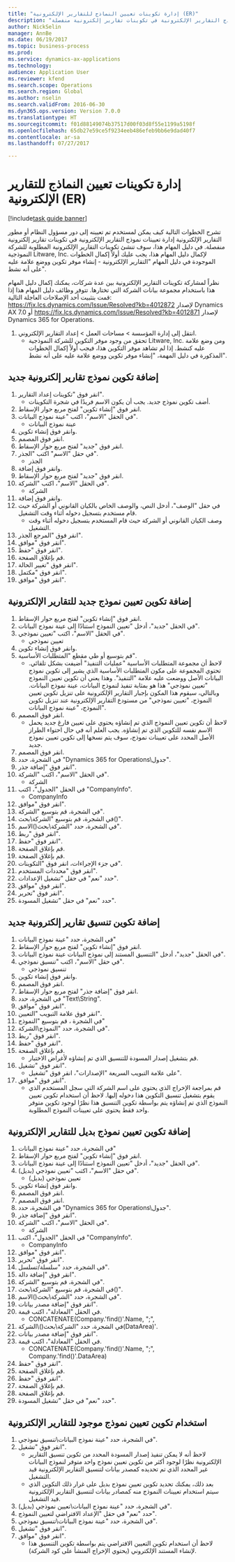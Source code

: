 ```yaml
--- 
title: "إدارة تكوينات تعيين النماذج للتقارير الإلكترونية (ER)"
description: "تشرح الخطوات التالية كيف يمكن لمستخدم تم تعيينه إلى دور مسؤول النظام أو مطور التقارير الإلكترونية إدارة تعيينات نموذج التقارير الإلكترونية في تكوينات تقارير إلكترونية منفصلة."
author: NickSelin
manager: AnnBe
ms.date: 06/19/2017
ms.topic: business-process
ms.prod: 
ms.service: dynamics-ax-applications
ms.technology: 
audience: Application User
ms.reviewer: kfend
ms.search.scope: Operations
ms.search.region: Global
ms.author: nselin
ms.search.validFrom: 2016-06-30
ms.dyn365.ops.version: Version 7.0.0
ms.translationtype: HT
ms.sourcegitcommit: f01d88149074b37517d00f03d8f55e1199a5198f
ms.openlocfilehash: 65db27e59ce5f9234eeb486efeb9bb6e9dad40f7
ms.contentlocale: ar-sa
ms.lasthandoff: 07/27/2017

---
```

# <a name="manage-model-mapping-configurations-for-electronic-reporting-er"></a>إدارة تكوينات تعيين النماذج للتقارير الإلكترونية (ER)

[!include[task guide banner](../../includes/task-guide-banner.md)]

تشرح الخطوات التالية كيف يمكن لمستخدم تم تعيينه إلى دور مسؤول النظام أو مطور التقارير الإلكترونية إدارة تعيينات نموذج التقارير الإلكترونية في تكوينات تقارير إلكترونية منفصلة. في دليل المهام هذا، سوف تنشئ تكوينات التقارير الإلكترونية المطلوبة للشركة النموذجية Litware, Inc. لإكمال دليل المهام هذا، يجب عليك أولاً إكمال الخطوات الموجودة في دليل المهام "التقارير الإلكترونية - إنشاء موفر تكوين ووضع علامة عليه على أنه نشط"‬. 

نظراً لمشاركة تكوينات التقارير الإلكترونية بين عدة شركات، يمكنك إكمال دليل المهام هذا باستخدام مجموعة بيانات الشركة التي تختارها. تتوفر وظائف دليل المهام هذا إذا قمت بتثبيت أحد الإصلاحات العاجلة التالية: https://fix.lcs.dynamics.com/Issue/Resolved?kb=4012872 لإصدار Dynamics AX 7.0 أو https://fix.lcs.dynamics.com/Issue/Resolved?kb=4012871 لإصدار Dynamics 365 for Operations.

1. انتقل إلى إدارة المؤسسة > مساحات العمل‬ > إعداد التقارير الإلكتروني‬.
    * تحقق من وجود موفر التكوين للشركة النموذجية Litware, Inc. ومن وضع علامة عليه كنشط. إذا لم تشاهد موفر التكوين هذا، فيجب أولاً إكمال الخطوات المذكورة في دليل المهمة، "إنشاء موفر تكوين ووضع علامة عليه على أنه نشط‬".   

## <a name="add-a-new-er-model-configuration"></a>إضافة تكوين نموذج تقارير إلكترونية جديد
1. انقر فوق "تكوينات إعداد التقارير‬".
    * أضف تكوين نموذج جديد. يجب أن يكون الاسم فريدًا في شجرة التكوينات.  
2. انقر فوق "إنشاء تكوين" لفتح مربع حوار الإسقاط‬.
3. في الحقل "الاسم"، اكتب "عينة نموذج البيانات‬".
    * عينة نموذج البيانات  
4. وانقر فوق إنشاء تكوين.
5. انقر فوق المصمم.
6. انقر فوق "جديد" لفتح مربع حوار الإسقاط‬.
7. في حقل "الاسم" اكتب "الجذر‬".
    * الجذر  
8. وانقر فوق إضافة.
9. انقر فوق "جديد" لفتح مربع حوار الإسقاط‬.
10. في الحقل "الاسم"، اكتب "الشركة".
    * الشركة  
11. وانقر فوق إضافة.
12. في حقل "الوصف"، أدخل النص، والوصف الخاص بالكيان القانوني أو الشركة حيث قام مستخدم بتسجيل دخوله أثناء وقت التشغيل. 
    * وصف الكيان القانوني أو الشركة حيث قام المستخدم بتسجيل دخوله أثناء وقت التشغيل.  
13. انقر فوق "المرجع الجذر".
14. انقر فوق "موافق".
15. انقر فوق "حفظ".
16. قم بإغلاق الصفحة.
17. انقر فوق "تغيير الحالة".
18. انقر فوق "مكتمل".
19. انقر فوق "موافق".

## <a name="add-a-new-er-model-mapping-configuration"></a>إضافة تكوين تعيين نموذج جديد للتقارير الإلكترونية
1. انقر فوق "إنشاء تكوين" لفتح مربع حوار الإسقاط‬.
2. في الحقل "جديد"، أدخل "تعيين النموذج استنادًا إلى عينة نموذج البيانات".
3. في الحقل "الاسم"، اكتب "تعيين نموذجي".
    * تعيين نموذجي  
4. وانقر فوق إنشاء تكوين.
5. قم بتوسيع أو طي مقطع "المتطلبات الأساسية‬".
    * لاحظ أن مجموعة المتطلبات الأساسية‬ "عمليات التنفيذ" أضيفت بشكل تلقائي. تحتوي المجموعة على مكون المتطلبات الأساسية الذي يشير إلى تكوين نموذج البيانات الأصل ووضعت عليه علامة "التنفيذ". وهذا يعني أن تكوين تعيين النموذج "تعيين نموذجي" هذا هو بمثابة تنفيذ لنموذج البيانات، عينة نموذج البيانات. وبالتالي، سيقوم هذا المكون بإجبار التقارير الإلكترونية على تنزيل تكوين تعيين النموذج، "تعيين نموذجي" من مستودع التقارير الإلكترونية عند تنزيل تكوين النموذج، "عينة نموذج البيانات‬".   
6. انقر فوق المصمم.
    * لاحظ أن تكوين تعيين النموذج الذي تم إنشاؤه يحتوي على تعيين فارغ جديد يحمل الاسم نفسه للتكوين الذي تم إنشاؤه. يجب العلم أنه في حال احتواء الطراز الأصل المحدد على تعيينات نموذج، سوف يتم نسخها إلى تكوين تعيين نموذج جديد.   
7. انقر فوق المصمم.
8. في الشجرة، حدد "Dynamics 365 for Operations\جدول".
9. انقر فوق "إضافة جذر".
10. في الحقل "الاسم"، اكتب "الشركة".
    * الشركة  
11. في الحقل "الجدول"، اكتب "CompanyInfo".
    * CompanyInfo  
12. انقر فوق "موافق".
13. في الشجرة، قم بتوسيع "الشركة".
14. في الشجرة، قم بتوسيع "الشركة\بحث()".
15. في الشجرة، حدد "الشركة\بحث\()الاسم".
16. انقر فوق "ربط".
17. انقر فوق "حفظ".
18. قم بإغلاق الصفحة.
19. قم بإغلاق الصفحة.
20. في جزء الإجراءات، انقر فوق "التكوينات".
21. انقر فوق "محددات المستخدم".
22. حدد "نعم" في حقل "تشغيل الإعدادات".
23. انقر فوق "موافق".
24. انقر فوق "تحرير".
25. حدد "نعم" في حقل "تشغيل المسودة‬".

## <a name="add-a-new-er-format-configuration"></a>إضافة تكوين تنسيق تقارير إلكترونية جديد
1. في الشجرة، حدد "عينة نموذج البيانات"
2. انقر فوق "إنشاء تكوين" لفتح مربع حوار الإسقاط‬.
3. في الحقل "جديد"، أدخل "التنسيق المستند إلى نموذج البيانات عينة نموذج البيانات".
4. في حقل "الاسم"، اكتب "تنسيق نموذجي".
    * تنسيق نموذجي  
5. وانقر فوق إنشاء تكوين.
6. انقر فوق المصمم.
7. انقر فوق "إضافة جذر" لفتح مربع حوار الإسقاط‬.
8. في الشجرة، حدد "Text\String".
9. انقر فوق "موافق".
10. انقر فوق علامة التبويب "التعيين".
11. في الشجرة ، قم بتوسيع "النموذج"
12. في الشجرة، حدد "النموذج\الشركة".
13. انقر فوق "ربط".
14. انقر فوق "حفظ".
15. قم بإغلاق الصفحة.
    * قم بتشغيل إصدار المسودة للتنسيق الذي تم إنشاؤه لأغراض الاختبار.  
16. انقر فوق "تشغيل".
    * على علامة التبويب السريعة "الإصدارات"، انقر فوق "تشغيل".  
17. انقر فوق "موافق".
    * قم بمراجعة الإخراج الذي يحتوي على اسم الشركة التي سجل المستخدم الذي يقوم بتشغيل تنسيق التكوين هذا دخوله إليها. لاحظ أن استخدام تكوين تعيين النموذج الذي تم إنشاؤه يتم بواسطة تكوين التنسيق هذا نظرًا لوجود تكوين متوفر واحد فقط يحتوي على تعيينات النموذج المطلوبة.   

## <a name="add-alternative-er-model-mapping-configuration"></a>إضافة تكوين تعيين نموذج بديل للتقارير الإلكترونية
1. في الشجرة، حدد "عينة نموذج البيانات"
2. انقر فوق "إنشاء تكوين" لفتح مربع حوار الإسقاط‬.
3. في الحقل "جديد"، أدخل "تعيين النموذج استنادًا إلى عينة نموذج البيانات".
4. في حقل "الاسم"، اكتب "تعيين نموذجي (بديل)".
    * تعيين نموذجي (بديل)  
5. وانقر فوق إنشاء تكوين.
6. انقر فوق المصمم.
7. انقر فوق المصمم.
8. في الشجرة، حدد "Dynamics 365 for Operations\جدول".
9. انقر فوق "إضافة جذر".
10. في الحقل "الاسم"، اكتب "الشركة".
    * الشركة  
11. في الحقل "الجدول"، اكتب "CompanyInfo".
    * CompanyInfo  
12. انقر فوق "موافق".
13. انقر فوق "تحرير".
14. في الشجرة، حدد "سلسلة/تسلسل".
15. انقر فوق "إضافة دالة".
16. في الشجرة، قم بتوسيع "الشركة".
17. في الشجرة، قم بتوسيع "الشركة\بحث()".
18. في الشجرة، حدد "الشركة\بحث\()الاسم".
19. انقر فوق "إضافة مصدر بيانات".
20. في الحقل "المعادلة"، اكتب قيمة.
    * CONCATENATE(Company.'find()'.Name, ";",  
21. في الشجرة، حدد "الشركة\بحث()\الشركة(DataArea)'.
22. انقر فوق "إضافة مصدر بيانات".
23. في الحقل "المعادلة"، اكتب قيمة.
    * CONCATENATE(Company.'find()'.Name, ";", Company.'find()'.DataArea)  
24. انقر فوق "حفظ".
25. قم بإغلاق الصفحة.
26. انقر فوق "حفظ".
27. قم بإغلاق الصفحة.
28. قم بإغلاق الصفحة.
29. حدد "نعم" في حقل "تشغيل المسودة‬".

## <a name="use-an-existing-er-model-mapping-configuration"></a>استخدام تكوين تعيين نموذج موجود للتقارير الإلكترونية
1. في الشجرة، حدد "عينة نموذج البيانات\تنسيق نموذجي".
2. انقر فوق "تشغيل".
    * لاحظ أنه لا يمكن تنفيذ إصدار المسودة المحدد من تكوين تنسيق التقارير الإلكترونية نظرًا لوجود أكثر من تكوين تعيين نموذج واحد متوفر لنموذج البيانات غير المحدد الذي تم تحديده كمصدر بيانات لتنسيق التقارير الإلكترونية قيد التشغيل.   
    * بعد ذلك، يمكنك تحديد تكوين تعيين نموذج بديل على غرار ذلك التكوين الذي سيتم استخدام تعيينات النموذج منه كمصادر بيانات لتنسيق التقارير الإلكترونية قيد التشغيل.   
3. في الشجرة، حدد "عينة نموذج البيانات\تعيين نموذجي (بديل)".
4. حدد "نعم" في حقل "الإعداد الافتراضي لتعيين النموذج‬".
5. في الشجرة، حدد "عينة نموذج البيانات\تنسيق نموذجي".
6. انقر فوق "تشغيل".
7. انقر فوق "موافق".
    * لاحظ أن استخدام تكوين التعيين الافتراضي يتم بواسطة تكوين التنسيق هذا لإنشاء المستند الإلكتروني (يحتوي الإخراج المنشأ على كود الشركة).  


